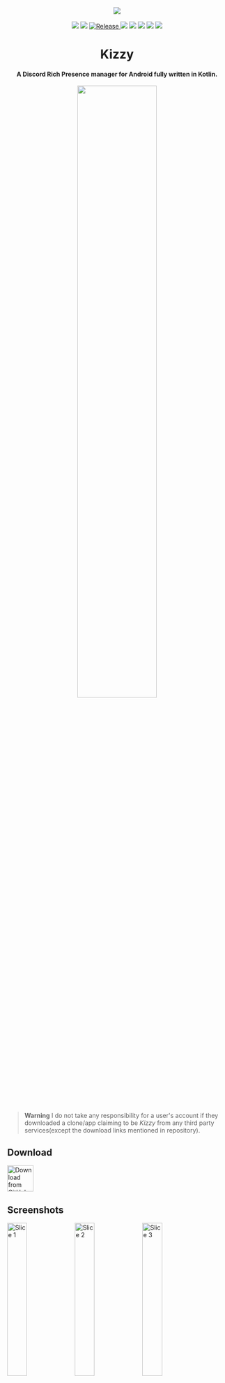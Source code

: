 <div align="center">
    <img src="https://user-images.githubusercontent.com/68665948/207296272-d1985003-1681-4df4-b8ea-ca71f2043f89.png">
</div>
<br>

<div align="center">
<img src="https://img.shields.io/badge/Minimum%20SDK-27-%23?&style=flat-square&color=5b5ef7">

<img src="https://img.shields.io/github/downloads/dead8309/Kizzy/total?&style=flat-square&color=5b5ef7">

<a href="https://github.com/dead8309/Kizzy/releases/latest">
<img alt="Release" src="https://img.shields.io/github/v/release/dead8309/Kizzy?&style=flat-square&color=5b5ef7&display_name=release">
</a>

<img src="https://img.shields.io/github/workflow/status/dead8309/Kizzy/Release%20Apk?&style=flat-square&color=5b5ef7">

<img src="https://img.shields.io/badge/kotlin-5b5ef7.svg?logo=kotlin&logoColor=white&style=flat-square">

<img src="https://img.shields.io/badge/Android_Studio-5b5ef7?logo=android-studio&logoColor=white&style=flat-square">

<img src="https://dcbadge.vercel.app/api/shield/888890990956511263?style=flat-square&compact=true">

<a href="https://discord.gg/vUPc7zzpV5">
<img src="https://dcbadge.vercel.app/api/server/vUPc7zzpV5">
</a>
</div>

<div align="center">
<h1>Kizzy</h1>
<h4>A Discord Rich Presence manager for Android fully written in Kotlin.
</h4>
<p>
<img src="https://user-images.githubusercontent.com/68665948/207303492-c537af75-0d63-49e9-91c5-97114d974883.png" width=60%/>
</p>
</div>

> **Warning**
> I do not take any responsibility for a user's account if they downloaded a clone/app claiming to be *Kizzy* from any third party services(except the download links mentioned in repository).

## Download
<a href="https://github.com/dead8309/Kizzy/releases/latest">
<img src="https://img.shields.io/badge/GitHub-181717?logo=github&logoColor=white"
     alt="Download from GitHub"
     height="60">
</a>

## Screenshots
<div>
<img width="30%" alt="Slice 1" src="https://user-images.githubusercontent.com/68665948/207300844-a6177a86-250b-4d2e-b21b-b6bdb431a414.png">
<img width="30%" alt="Slice 2" src="https://user-images.githubusercontent.com/68665948/207301097-f83b31d0-26f7-4e1e-8e77-bd16bfdd0eda.png">
<img width="30%" alt="Slice 3" src="https://user-images.githubusercontent.com/68665948/207301272-9e40dae9-9fd5-4c41-894f-0d5da1ccbe1e.png">
<img width="30%" alt="Slice 4" src="https://user-images.githubusercontent.com/68665948/207301298-e82d934d-4ca2-4d52-ae21-9d54cf66e353.png">
<img width="30%" alt="Slice 5" src="https://user-images.githubusercontent.com/68665948/207301309-f4a23b58-c687-44c4-8506-695ed5c0ff5d.png">
<img width="30%" alt="Slice 6" src="https://user-images.githubusercontent.com/68665948/207301334-f923ac6e-9d75-4280-a820-e5397fcf0d5a.png">
</div>


## Features

- [x] Clickable buttons
- [x] Detects current Running app
- [x] Detects Current Playing media
- [x] Optional timestamps
- [x] Custom Status
- [x] Save/Load presence configs
- [x] Material You theme
- [x] Translations
- [x] Easy [Setup](https://kizzy.gitbook.io/kizzy-docs/setup/setting-up-the-app) 
- [x] 300+ Predefined presets
- [x] Create custom configs with your own images and links
- [x] Preview Rpc in the app itself
- [x] Runs in background even when screen is off
- [x] Gif support
- [x] External Url support (meaning you can give a url which points to an image on the web and discord will show it!)
- [x] Use Images from Gallery

## Getting Started
Read the Setup Guide [at Gitbook](https://kizzy.gitbook.io/kizzy-docs/setup/setting-up-the-app)
or watch the tutorial video
[![IMAGE_ALT](https://img.youtube.com/vi/kjPDMHgsOcU/0.jpg)](https://www.youtube.com/embed/kjPDMHgsOcU)


## Documentation
Check out our  [Docs](https://kizzy.gitbook.io/kizzy-docs/) at Gitbook


## Build
For building the app locally
> Prerequisites:
- Android Studio
- Familiar with Gradle, Kotlin, Jetpack Compose

> Clone the project
```console
git clone https://github.com/dead8309/Kizzy.git
```
> Building
- Open Android Studio
- Import the project
- Click on Build and Run

> **Warning**
> This app uses the Discord Gateway connection. Use this at your own risk.
However people have been using custom rich presence for past 4-5 years and there's is still no case of account getting terminated.

## Translate
See [Contribute for Translation](https://github.com/dead8309/Kizzy/issues/2#issue-1370365856)


## Credits
✨ [Read You](https://github.com/Ashinch/ReadYou) and [Seal](https://github.com/JunkFood02/Seal) for Ui Components

✨ [Material Color Utilities](https://github.com/material-foundation/material-color-utilities)

✨ [Rich-Presence-U](https://github.com/ninstar/Rich-Presence-U) for Nintendo and Wii U games data

✨ [Vlog](https://github.com/girish3/Vlog) for logging library

✨ [Xbox-Rich-Presence-Discord](https://github.com/MrCoolAndroid/Xbox-Rich-Presence-Discord) for Xbox games data

## Licence 
**Kizzy** is an open source project under the GNU GPL 3.0 Open Source License ①, which allows you to use, reference, and modify the source code of **Kizzy** for free, but does not allow the modified and derived code to be distributed and sold as closed-source commercial software. For details, please see the full GNU GPL 3.0 Open Source License ②.

See [Terms Of Service](https://github.com/dead8309/Kizzy/blob/2bd547217688d91e5ee12a294faed477e9d4fa08/TERMS_OF_SERVICE.md) for more info

